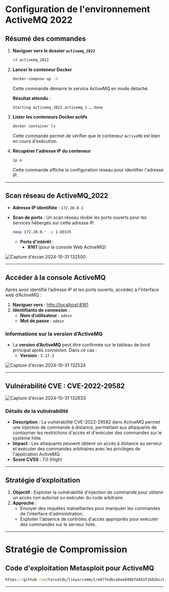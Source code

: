 # Configuration de l'environnement ActiveMQ 2022

## Résumé des commandes

1. **Naviguer vers le dossier `activemq_2022`**
   ```bash
   cd activemq_2022
   ```

2. **Lancer le conteneur Docker**
   ```bash
   docker-compose up -d
   ```
   Cette commande démarre le service ActiveMQ en mode détaché.

   **Résultat attendu** :
   ```
   Starting activemq_2022_activemq_1 … done
   ```

3. **Lister les conteneurs Docker actifs**
   ```bash
   docker container ls
   ```
   Cette commande permet de vérifier que le conteneur `ActiveMQ` est bien en cours d'exécution.

4. **Récupérer l'adresse IP du conteneur**
   ```bash
   ip a
   ```
   Cette commande affiche la configuration réseau pour identifier l'adresse IP.

---

## Scan réseau de ActiveMQ_2022

- **Adresse IP identifiée** : `172.20.0.1`
- **Scan de ports** : Un scan réseau révèle les ports ouverts pour les services hébergés sur cette adresse IP.

   ```bash
   nmap 172.20.0.* -p 1-65535
   ```
   - **Ports d'intérêt** :
     - **8161** (pour la console Web ActiveMQ)
       
![Capture d'écran 2024-10-31 132500](https://github.com/user-attachments/assets/f02616c1-2859-4d03-8872-0e5504b37f78)

---

## Accéder à la console ActiveMQ

Après avoir identifié l’adresse IP et les ports ouverts, accédez à l’interface web d’ActiveMQ :

1. **Naviguer vers** : [http://localhost:8161](http://localhost:8161)
2. **Identifiants de connexion** :
   - **Nom d’utilisateur** : `admin`
   - **Mot de passe** : `admin`

### Informations sur la version d’ActiveMQ

- La **version d’ActiveMQ** peut être confirmée sur le tableau de bord principal après connexion. Dans ce cas :
   - **Version** : `5.17.3`

![Capture d'écran 2024-10-31 132524](https://github.com/user-attachments/assets/d8b29f9f-e861-45a0-aaa9-92766e6dd6d5)

---

## Vulnérabilité CVE : CVE-2022-29582

![Capture d'écran 2024-10-31 132833](https://github.com/user-attachments/assets/4f153c30-3b1d-400c-be3d-7c5792ee295a)

### Détails de la vulnérabilité
- **Description** : La vulnérabilité CVE-2022-29582 dans ActiveMQ permet une injection de commande à distance, permettant aux attaquants de contourner les restrictions d'accès et d'exécuter des commandes sur le système hôte.
- **Impact** : Les attaquants peuvent obtenir un accès à distance au serveur et exécuter des commandes arbitraires avec les privilèges de l'application ActiveMQ.
- **Score CVSS** : 7.0 (High)

---

## Stratégie d’exploitation

1. **Objectif** : Exploiter la vulnérabilité d'injection de commande pour obtenir un accès non autorisé ou exécuter du code arbitraire.
2. **Approche** :
   - Envoyer des requêtes malveillantes pour manipuler les commandes de l'interface d'administration.
   - Exploiter l'absence de contrôles d'accès appropriés pour exécuter des commandes sur le serveur hôte.

---

# Stratégie de Compromission

## Code d'exploitation Metasploit pour ActiveMQ

```ruby
https://github.com/torvalds/linux/commit/e677edbcabee849bfdd43f1602bccbecf736a646
```

---
